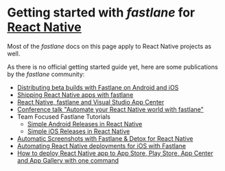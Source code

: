 # Getting started with _fastlane_ for [React Native](https://facebook.github.io/react-native/)

Most of the _fastlane_ docs on this page apply to React Native projects as well. 

As there is no official getting started guide yet, here are some publications by the _fastlane_ community:

- [Distributing beta builds with Fastlane on Android and iOS](https://thecodingmachine.github.io/react-native-boilerplate/docs/BetaBuild)
- [Shipping React Native apps with fastlane](https://carloscuesta.me/blog/shipping-react-native-apps-with-fastlane/)
- [React Native, fastlane and Visual Studio App Center](https://github.com/osamaq/reactnative-fastlane-appcenter)
- [Conference talk "Automate your React Native world with fastlane"](https://www.youtube.com/watch?v=1K5OLv3moFg)
- Team Focused Fastlane Tutorials
  - [Simple Android Releases in React Native](https://shift.infinite.red/simple-react-native-android-releases-319dc5e29605)
  - [Simple iOS Releases in React Native](https://shift.infinite.red/simple-react-native-ios-releases-4c28bb53a97b)
- [Automatic Screenshots with Fastlane & Detox for React Native](https://medium.com/@mra.ghamkhar/automatic-screenshots-with-fastlane-detox-fe5f7e855e51)
- [Automating React Native deployments for iOS with Fastlane](https://rhysc.me/blog/automate-react-native-deployment-fastlane)
- [How to deploy React Native app to App Store, Play Store, App Center and App Gallery with one command](https://blog.borodutch.com/how-to-deploy-react-native-app-to-app-store-play-store-and-app-gallery-with-one-command)
